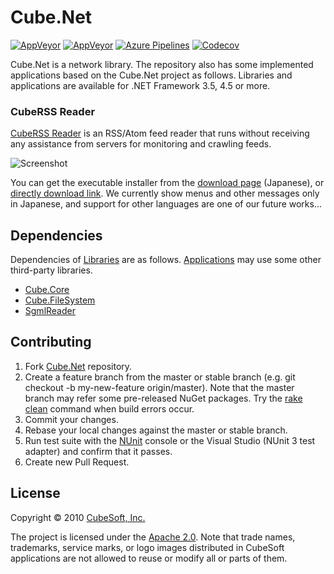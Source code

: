 Cube.Net
====

[![AppVeyor](https://img.shields.io/appveyor/ci/clown/cube-net/master.svg?label=master&logo=appveyor)](https://ci.appveyor.com/project/clown/cube-net)
[![AppVeyor](https://img.shields.io/appveyor/ci/clown/cube-net-ftg7w/chrome.svg?label=chrome&logo=appveyor)](https://ci.appveyor.com/project/clown/cube-net-ftg7w)
[![Azure Pipelines](https://dev.azure.com/cube-soft-jp/Cube.Net/_apis/build/status/cube-soft.Cube.Net?branchName=master)](https://dev.azure.com/cube-soft-jp/Cube.Net/_build)
[![Codecov](https://codecov.io/gh/cube-soft/Cube.Net/branch/master/graph/badge.svg)](https://codecov.io/gh/cube-soft/Cube.Net)

Cube.Net is a network library.
The repository also has some implemented applications based on the Cube.Net project as follows.
Libraries and applications are available for .NET Framework 3.5, 4.5 or more.

### CubeRSS Reader

[CubeRSS Reader](https://github.com/cube-soft/Cube.Net/tree/master/Applications/Rss) is an RSS/Atom feed reader that runs without receiving any assistance from servers for monitoring and crawling feeds.

![Screenshot](https://github.com/cube-soft/Cube.Net/tree/master/Applications/Rss/Overview.png?raw=true)

You can get the executable installer from the [download page](https://www.cube-soft.jp/cuberssreader/index.php) (Japanese), or [directly download link](https://www.cube-soft.jp/cuberssreader/dl.php).
We currently show menus and other messages only in Japanese, and support for other languages are one of our future works...

## Dependencies

Dependencies of [Libraries](https://github.com/cube-soft/Cube.Net/tree/master/Libraries) are as follows. [Applications](https://github.com/cube-soft/Cube.Net/tree/master/Applications) may use some other third-party libraries.

* [Cube.Core](https://github.com/cube-soft/Cube.Core)
* [Cube.FileSystem](https://github.com/cube-soft/Cube.FileSystem)
* [SgmlReader](https://github.com/MindTouch/SGMLReader)

## Contributing

1. Fork [Cube.Net](https://github.com/cube-soft/Cube.Net/fork) repository.
2. Create a feature branch from the master or stable branch (e.g. git checkout -b my-new-feature origin/master). Note that the master branch may refer some pre-released NuGet packages. Try the [rake clean](https://github.com/cube-soft/Cube.Net/blob/master/Rakefile) command when build errors occur.
3. Commit your changes.
4. Rebase your local changes against the master or stable branch.
5. Run test suite with the [NUnit](https://nunit.org/) console or the Visual Studio (NUnit 3 test adapter) and confirm that it passes.
6. Create new Pull Request.

## License

Copyright © 2010 [CubeSoft, Inc.](https://www.cube-soft.jp/)

The project is licensed under the [Apache 2.0](https://github.com/cube-soft/Cube.Net/blob/master/License.txt).
Note that trade names, trademarks, service marks, or logo images distributed in CubeSoft applications are not allowed to reuse or modify all or parts of them.